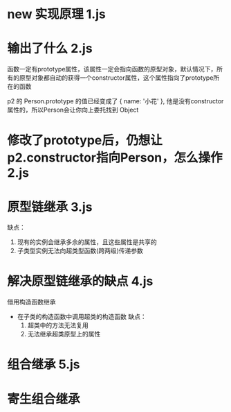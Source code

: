 # new 实现原理  1.js

# 输出了什么  2.js
函数一定有prototype属性，该属性一定会指向函数的原型对象，默认情况下，所有的原型对象都自动的获得一个constructor属性，这个属性指向了prototype所在的函数

p2 的 Person.prototype 的值已经变成了 { name: '小花' }, 他是没有constructor属性的，所以Person会让你向上委托找到 Object


# 修改了prototype后，仍想让p2.constructor指向Person，怎么操作 2.js


# 原型链继承 3.js
缺点：
1. 现有的实例会继承多余的属性，且这些属性是共享的
2. 子类型实例无法向超类型函数(跨两级)传递参数

# 解决原型链继承的缺点 4.js
借用构造函数继承
- 在子类的构造函数中调用超类的构造函数
缺点：
  1. 超类中的方法无法复用
  2. 无法继承超类原型上的属性


# 组合继承 5.js

# 寄生组合继承
